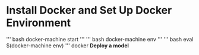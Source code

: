<h1>Install Docker and Set Up Docker Environment</h1>
''' bash
docker-machine start
'''
''' bash
docker-machine env
'''
''' bash
eval $(docker-machine env)
'''
docker
<b>Deploy a model</b>
